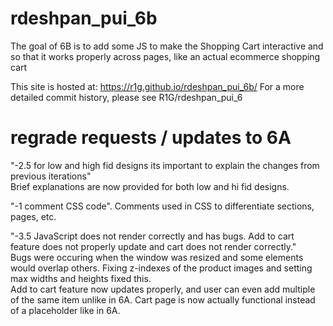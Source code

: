 # rdeshpan_pui_6b
The goal of 6B is to add some JS to make the Shopping Cart interactive and so that it works properly across pages, like an actual ecommerce shopping cart 

This site is hosted at: https://r1g.github.io/rdeshpan_pui_6b/
For a more detailed commit history, please see R1G/rdeshpan_pui_6

# regrade requests / updates to 6A

"-2.5 for low and high fid designs its important to explain the changes from previous iterations"  
Brief explanations are now provided for both low and hi fid designs. 

"-1 comment CSS code". 
Comments used in CSS to differentiate sections, pages, etc.  
  
"-3.5 JavaScript does not render correctly and has bugs. Add to cart feature does not properly update and cart does not render correctly."  
Bugs were occuring when the window was resized and some elements would overlap others. Fixing z-indexes of the product images and setting max widths and heights fixed this.   
Add to cart feature now updates properly, and user can even add multiple of the same item unlike in 6A. 
Cart page is now actually functional instead of a placeholder like in 6A.  


